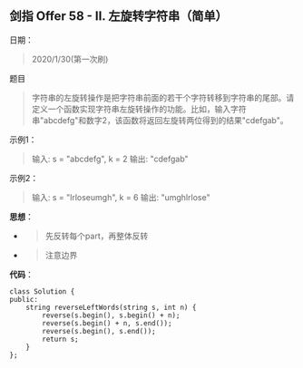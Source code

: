 ## 剑指 Offer 58 - II. 左旋转字符串（简单）
日期：
>2020/1/30(第一次刷)

题目
>字符串的左旋转操作是把字符串前面的若干个字符转移到字符串的尾部。请定义一个函数实现字符串左旋转操作的功能。比如，输入字符串"abcdefg"和数字2，该函数将返回左旋转两位得到的结果"cdefgab"。

示例1：
>输入: s = "abcdefg", k = 2
输出: "cdefgab"

示例2：
>输入: s = "lrloseumgh", k = 6
输出: "umghlrlose"

**思想**：
- >先反转每个part，再整体反转
- >注意边界

**代码**：
```
class Solution {
public:
    string reverseLeftWords(string s, int n) {
        reverse(s.begin(), s.begin() + n);
        reverse(s.begin() + n, s.end());
        reverse(s.begin(), s.end());
        return s;
    }
};
```
